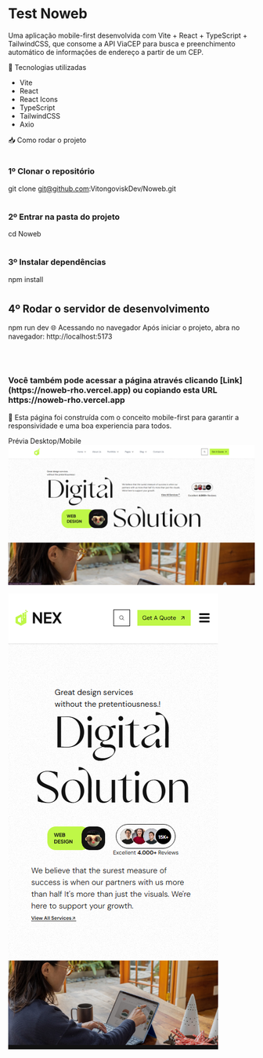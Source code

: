 <h1>Test Noweb</h1>

Uma aplicação mobile-first desenvolvida com Vite + React + TypeScript + TailwindCSS, que consome a API ViaCEP para busca e preenchimento automático de informações de endereço a partir de um CEP.

🚀 Tecnologias utilizadas
<ul>
  <li>Vite</li>
  <li>React</li>
  <li>React Icons</li>
  <li>TypeScript</li>
  <li>TailwindCSS</li>
  <li>Axio</li>
</ul>

📥 Como rodar o projeto


# <h3>1️º Clonar o repositório</h3>
git clone git@github.com:VitongoviskDev/Noweb.git

# <h3>2️º Entrar na pasta do projeto</h3>
cd Noweb

# <h3>3️º Instalar dependências</h3>
npm install

# <h2>4️º Rodar o servidor de desenvolvimento</h2>
npm run dev
🌐 Acessando no navegador
Após iniciar o projeto, abra no navegador: http://localhost:5173

<br/>
<br/>
<h3>Você também pode acessar a página através clicando [Link](https://noweb-rho.vercel.app) ou copiando esta URL https://noweb-rho.vercel.app</h3>

📱 Esta página foi construída com o conceito mobile-first para garantir a responsividade e uma boa experiencia para todos.

Prévia Desktop/Mobile
![Preview Desktop](public/preview.png )

![Preview Mobile](public/previewMobile.png )

